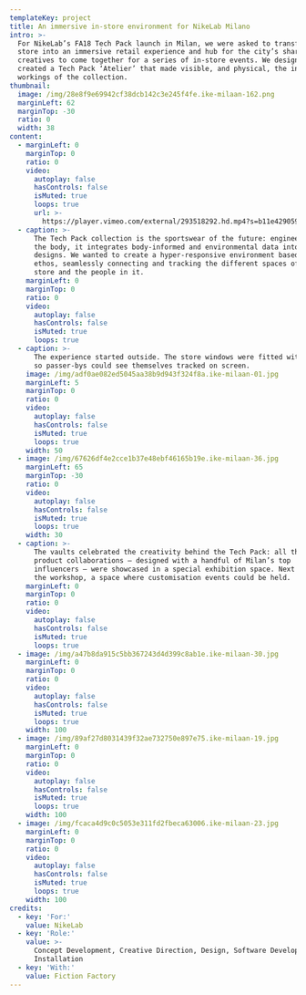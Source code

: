 ```yaml
---
templateKey: project
title: An immersive in-store environment for NikeLab Milano
intro: >-
  For NikeLab’s FA18 Tech Pack launch in Milan, we were asked to transform the
  store into an immersive retail experience and hub for the city’s sharpest
  creatives to come together for a series of in-store events. We designed and
  created a Tech Pack ‘Atelier’ that made visible, and physical, the inner
  workings of the collection.
thumbnail:
  image: /img/28e8f9e69942cf38dcb142c3e245f4fe.ike-milaan-162.png
  marginLeft: 62
  marginTop: -30
  ratio: 0
  width: 38
content:
  - marginLeft: 0
    marginTop: 0
    ratio: 0
    video:
      autoplay: false
      hasControls: false
      isMuted: true
      loops: true
      url: >-
        https://player.vimeo.com/external/293518292.hd.mp4?s=b11e4290593a62d2912567e3b343954c1d93356b&profile_id=175
  - caption: >-
      The Tech Pack collection is the sportswear of the future: engineered to
      the body, it integrates body-informed and environmental data into its
      designs. We wanted to create a hyper-responsive environment based on this
      ethos, seamlessly connecting and tracking the different spaces of the
      store and the people in it.
    marginLeft: 0
    marginTop: 0
    ratio: 0
    video:
      autoplay: false
      hasControls: false
      isMuted: true
      loops: true
  - caption: >-
      The experience started outside. The store windows were fitted with cameras
      so passer-bys could see themselves tracked on screen.
    image: /img/adf0ae082ed5045aa38b9d943f324f8a.ike-milaan-01.jpg
    marginLeft: 5
    marginTop: 0
    ratio: 0
    video:
      autoplay: false
      hasControls: false
      isMuted: true
      loops: true
    width: 50
  - image: /img/67626df4e2cce1b37e48ebf46165b19e.ike-milaan-36.jpg
    marginLeft: 65
    marginTop: -30
    ratio: 0
    video:
      autoplay: false
      hasControls: false
      isMuted: true
      loops: true
    width: 30
  - caption: >-
      The vaults celebrated the creativity behind the Tech Pack: all three
      product collaborations – designed with a handful of Milan’s top
      influencers – were showcased in a special exhibition space. Next to it was
      the workshop, a space where customisation events could be held.
    marginLeft: 0
    marginTop: 0
    ratio: 0
    video:
      autoplay: false
      hasControls: false
      isMuted: true
      loops: true
  - image: /img/a47b8da915c5bb367243d4d399c8ab1e.ike-milaan-30.jpg
    marginLeft: 0
    marginTop: 0
    ratio: 0
    video:
      autoplay: false
      hasControls: false
      isMuted: true
      loops: true
    width: 100
  - image: /img/89af27d8031439f32ae732750e897e75.ike-milaan-19.jpg
    marginLeft: 0
    marginTop: 0
    ratio: 0
    video:
      autoplay: false
      hasControls: false
      isMuted: true
      loops: true
    width: 100
  - image: /img/fcaca4d9c0c5053e311fd2fbeca63006.ike-milaan-23.jpg
    marginLeft: 0
    marginTop: 0
    ratio: 0
    video:
      autoplay: false
      hasControls: false
      isMuted: true
      loops: true
    width: 100
credits:
  - key: 'For:'
    value: NikeLab
  - key: 'Role:'
    value: >-
      Concept Development, Creative Direction, Design, Software Development,
      Installation
  - key: 'With:'
    value: Fiction Factory
---
```


